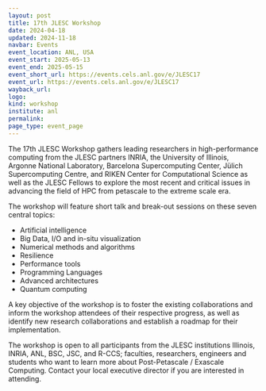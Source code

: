 ```yaml
---
layout: post
title: 17th JLESC Workshop
date: 2024-04-18
updated: 2024-11-18
navbar: Events
event_location: ANL, USA
event_start: 2025-05-13
event_end: 2025-05-15
event_short_url: https://events.cels.anl.gov/e/JLESC17
event_url: https://events.cels.anl.gov/e/JLESC17
wayback_url:
logo:
kind: workshop
institute: anl
permalink:
page_type: event_page
---
```


The 17th JLESC Workshop gathers leading researchers in high-performance computing from the JLESC partners INRIA, the University of Illinois, Argonne National Laboratory, Barcelona Supercomputing Center, Jülich Supercomputing Centre, and RIKEN Center for Computational Science as well as the JLESC Fellows to explore the most recent and critical issues in advancing the field of HPC from petascale to the extreme scale era.

The workshop will feature short talk and break-out sessions on these seven central topics:

  * Artificial intelligence
  * Big Data, I/O and in-situ visualization
  * Numerical methods and algorithms
  * Resilience
  * Performance tools
  * Programming Languages
  * Advanced architectures
  * Quantum computing

A key objective of the workshop is to foster the existing collaborations and inform the workshop attendees of their respective progress, as well as identify new research collaborations and establish a roadmap for their implementation.

The workshop is open to all participants from the JLESC institutions Illinois, INRIA, ANL, BSC, JSC, and R-CCS; faculties, researchers, engineers and students who want to learn more about Post-Petascale / Exascale Computing. Contact your local executive director if you are interested in attending.
